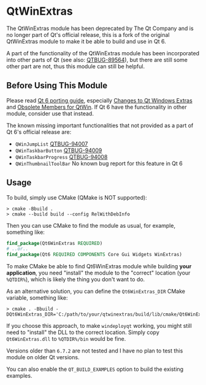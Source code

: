 # QtWinExtras

The QtWinExtras module has been deprecated by The Qt Company and is no longer part of Qt's official release, this is a fork of the original QtWinExtras module to make it be able to build and use in Qt 6.

A part of the functionality of the QtWinExtras module has been incorporated into other parts of Qt (see also: [QTBUG-89564](https://bugreports.qt.io/browse/QTBUG-89564)), but there are still some other part are not, thus this module can still be helpful.

## Before Using This Module

Please read [Qt 6 porting guide](https://doc.qt.io/qt-6/portingguide.html), especially [Changes to Qt Windows Extras](https://doc.qt.io/qt-6/extras-changes-qt6.html#changes-to-qt-windows-extras) and [Obsolete Members for QtWin](https://doc.qt.io/qt-5/qtwin-obsolete.html). If Qt 6 have the functionality in other module, consider use that instead.

The known missing important functionalities that not provided as a part of Qt 6's official release are:

- `QWinJumpList` [QTBUG-94007](https://bugreports.qt.io/browse/QTBUG-94007)
- `QWinTaskbarButton` [QTBUG-94009](https://bugreports.qt.io/browse/QTBUG-94009)
- `QWinTaskbarProgress` [QTBUG-94008](https://bugreports.qt.io/browse/QTBUG-94008)
- `QWinThumbnailToolBar` No known bug report for this feature in Qt 6

## Usage

To build, simply use CMake (QMake is NOT supported):

```shell
> cmake -Bbuild .
> cmake --build build --config RelWithDebInfo
```

Then you can use CMake to find the module as usual, for example, something like:

```cmake
find_package(Qt6WinExtras REQUIRED)
# ..or..
find_package(Qt6 REQUIRED COMPONENTS Core Gui Widgets WinExtras)
```

To make CMake be able to find Qt6WinExtras module while building **your application**, you need "install" the module to the "correct" location (your `%QTDIR%`), which is likely the thing you don't want to do.

As an alternative solution, you can define the `Qt6WinExtras_DIR` CMake variable, something like:

```shell
> cmake . -Bbuild -DQt6WinExtras_DIR='C:/path/to/your/qtwinextras/build/lib/cmake/Qt6WinExtras'
```

If you choose this approach, to make `windeployqt` working, you might still need to "install" the DLL to the correct location. Simply copy `Qt6WinExtras.dll` to `%QTDIR%/bin` would be fine.

Versions older than `6.7.2` are not tested and I have no plan to test this module on older Qt versions.

You can also enable the `QT_BUILD_EXAMPLES` option to build the existing examples.
